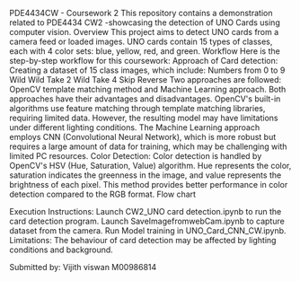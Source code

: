 PDE4434CW - Coursework 2
This repository contains a demonstration related to PDE4434 CW2 -showcasing the 
detection of UNO Cards using computer vision.
Overview This project aims to detect UNO cards from a camera feed or loaded 
images. UNO cards contain 15 types of classes, each with 4 color sets: blue, yellow, 
red, and green.
Workflow Here is the step-by-step workflow for this coursework:
Approach of Card detection:
Creating a dataset of 15 class images, which include: Numbers from 0 to 9 Wild Wild 
Take 2 Wild Take 4 Skip Reverse Two approaches are followed: OpenCV template 
matching method and Machine Learning approach. Both approaches have their 
advantages and disadvantages. OpenCV's built-in algorithms use feature matching 
through template matching libraries, requiring limited data. However, the resulting 
model may have limitations under different lighting conditions. The Machine 
Learning approach employs CNN (Convolutional Neural Network), which is more 
robust but requires a large amount of data for training, which may be challenging 
with limited PC resources.
Color Detection:
Color detection is handled by OpenCV's HSV (Hue, Saturation, Value) algorithm. Hue 
represents the color, saturation indicates the greenness in the image, and value 
represents the brightness of each pixel. This method provides better performance in 
color detection compared to the RGB format.
Flow chart







Execution Instructions:
Launch CW2_UNO card detection.ipynb to run the card detection program.
Launch SaveImagefromwebCam.ipynb to capture dataset from the camera.
Run Model training in UNO_Card_CNN_CW.ipynb.
Limitations:
The behaviour of card detection may be affected by lighting conditions and 
background.







Submitted by:
Vijith viswan
M00986814
